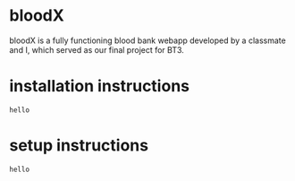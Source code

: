 # bloodX
bloodX is a fully functioning blood bank webapp developed by a classmate and I, which served as our final project for BT3.

# installation instructions
```
hello
```

# setup instructions
```
hello
```
